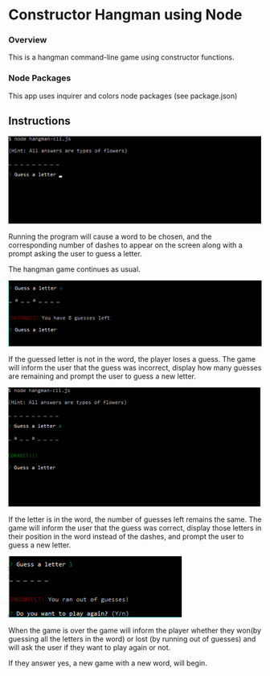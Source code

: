 # Constructor Hangman using Node

### Overview

This is a hangman command-line game using constructor functions.

### Node Packages
 This app uses inquirer and colors node packages (see package.json)


## Instructions

![starting screen](images/gameStart.png "Description goes here")

Running the program will cause a word to be chosen, and the corresponding number of dashes to appear on the screen along with a prompt asking the user to guess a letter.

The hangman game continues as usual.

![incorect guess](images/incorrectGuess2.png "Description goes here")

If the guessed letter is not in the word, the player loses a guess. The game will inform the user that the guess was incorrect, display how many guesses are remaining and prompt the user to guess a new letter.

![correct guess](images/correctGuess.png "Description goes here")

If the letter is in the word, the number of guesses left remains the same. The game will inform the user that the guess was correct, display those letters in their position in the word instead of the dashes, and prompt the user to guess a new letter. 

![game over](images/gameOver.png "Description goes here")

When the game is over the game will inform the player whether they won(by guessing all the letters in the word) or lost (by running out of guesses) and will ask the user if they want to play again or not. 

If they answer yes, a new game with a new word, will begin.





